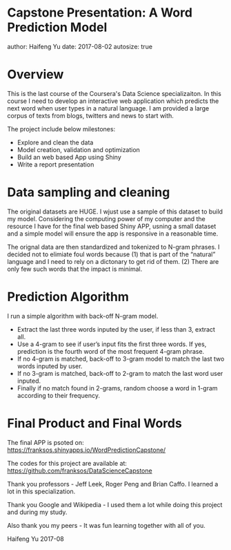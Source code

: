Capstone Presentation: A Word Prediction Model
========================================================
author: Haifeng Yu
date: 2017-08-02
autosize: true

Overview
========================================================
This is the last course of the Coursera's Data Science specializaiton. In this course I need to develop an interactive web application which predicts the next word when user types in a natural language. I am provided a large corpus of texts from blogs, twitters and news to start with.

The project include below milestones:
- Explore and clean the data
- Model creation, validation and optimization
- Build an web based App using Shiny
- Write a report presentation

Data sampling and cleaning
========================================================
The original datasets are HUGE. I wjust use a sample of this dataset to build my model. Considering the computing power of my computer and the resource I have for the final web based Shiny APP, usning a small dataset and a simple model will ensure the app is responsive in a reasonable time.

The orignal data are then standardized and tokenized to N-gram phrases. I decided not to elimiate foul words because (1) that is part of the “natural” language and I need to rely on a dictonary to get rid of them. (2) There are only few such words that the impact is minimal.

Prediction Algorithm
========================================================
I run a simple algorithm with back-off N-gram model.
- Extract the last three words inputed by the user, if less than 3, extract all. 
- Use a 4-gram to see if user’s input fits the first three words. If yes, prediction is the fourth word of the most frequent 4-gram phrase. 
- If no 4-gram is matched, back-off to 3-gram model to match the last two words inputed by user.
- If no 3-gram is matched, back-off to 2-gram to match the last word user inputed. 
- Finally if no match found in 2-grams, random choose a word in 1-gram according to their frequency.

Final Product and Final Words
========================================================
The final APP is psoted on:
https://franksos.shinyapps.io/WordPredictionCapstone/

The codes for this project are available at:
https://github.com/franksos/DataScienceCapstone

Thank you professors - Jeff Leek, Roger Peng and Brian Caffo. I learned a lot in this specialization.

Thank you Google and Wikipedia - I used them a lot while doing this project and during my study.

Also thank you my peers - It was fun learning together with all of you.

Haifeng Yu 2017-08
